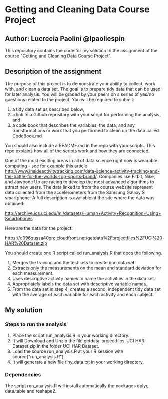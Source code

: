 # Getting and Cleaning Data Course Project

## Author: Lucrecia Paolini @lpaoliespin

This repository contains the code for my solution to the assignment of the course "Getting and Cleaning Data Course Project".

## Description of the assignment

The purpose of this project is to demonstrate your ability to collect, work with, and clean a data set. The goal is to prepare tidy data that can be used for later analysis. You will be graded by your peers on a series of yes/no questions related to the project. You will be required to submit:

1) a tidy data set as described below,
2) a link to a Github repository with your script for performing the analysis, and
3) a code book that describes the variables, the data, and any transformations or work that you performed to clean up the data called CodeBook.md

You should also include a README.md in the repo with your scripts. This repo explains how all of the scripts work and how they are connected.

One of the most exciting areas in all of data science right now is wearable computing - see for example this article <http://www.insideactivitytracking.com/data-science-activity-tracking-and-the-battle-for-the-worlds-top-sports-brand/>. Companies like Fitbit, Nike, and Jawbone Up are racing to develop the most advanced algorithms to attract new users. The data linked to from the course website represent data collected from the accelerometers from the Samsung Galaxy S smartphone. A full description is available at the site where the data was obtained:

 <http://archive.ics.uci.edu/ml/datasets/Human+Activity+Recognition+Using+Smartphones>

Here are the data for the project:

 <https://d396qusza40orc.cloudfront.net/getdata%2Fprojectfiles%2FUCI%20HAR%20Dataset.zip>

You should create one R script called run_analysis.R that does the following.

1. Merges the training and the test sets to create one data set.
2. Extracts only the measurements on the mean and standard deviation for each measurement.
3. Uses descriptive activity names to name the activities in the data set.
4. Appropriately labels the data set with descriptive variable names.
5. From the data set in step 4, creates a second, independent tidy data set with the average of each variable for each activity and each subject.

## My solution

### Steps to run the analysis

1. Place the script run_analysis.R in your working directory.
1. It will Download and Unzip the file getdata-projectfiles-UCI HAR Dataset.zip in the folder UCI HAR Dataset.
1. Load the source run_analysis.R at your R session with source("run_analysis.R").
1. It will generate a new file tiny_data.txt in your working directory.

### Dependencies

The script run_analysis.R will install automatically the packages dplyr, data.table and reshape2.


